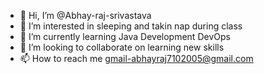 - 👋 Hi, I’m @Abhay-raj-srivastava
- 👀 I’m interested in sleeping and takin nap during class
- 🌱 I’m currently learning Java Development DevOps
- 💞️ I’m looking to collaborate on learning new skills
- 📫 How to reach me  gmail-abhayraj7102005@gmail.com

<!---
Abhay-raj-srivastava/Abhay-raj-srivastava is a ✨ special ✨ repository because its `README.md` (this file) appears on your GitHub profile.
You can click the Preview link to take a look at your changes.
--->
